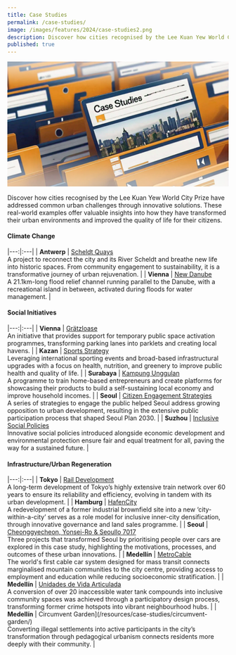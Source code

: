 ```yaml
---
title: Case Studies
permalink: /case-studies/
image: /images/features/2024/case-studies2.png
description: Discover how cities recognised by the Lee Kuan Yew World City Prize have addressed common urban challenges through innovative solutions. 
published: true
---
```


![Special Mentions](/images/features/2024/case-studies2.png)

Discover how cities recognised by the Lee Kuan Yew World City Prize have addressed common urban challenges through innovative solutions. These real-world examples offer valuable insights into how they have transformed their urban environments and improved the quality of life for their citizens.

#### **Climate Change**

|---:|:---|
| **Antwerp** | [Scheldt Quays](/resources/case-studies/antwerp-scheldt-quays/) <br> A project to reconnect the city and its River Scheldt and breathe new life into historic spaces. From community engagement to sustainability, it is a transformative journey of urban rejuvenation. |
| **Vienna** | [New Danube](/resources/case-studies/vienna-danube/) <br> A 21.1km-long flood relief channel running parallel to the Danube, with a recreational island in between, activated during floods for water management. |

#### **Social Initiatives**

|---:|:---|
| **Vienna** | [Grätzloase](/resources/case-studies/vienna-parklets/) <br> An initiative that provides support for temporary public space activation programmes, transforming parking lanes into parklets and creating local havens. |
| **Kazan** | [Sports Strategy](/resources/case-studies/kazan-sports/) <br> Leveraging international sporting events and broad-based infrastructural upgrades with a focus on health, nutrition, and greenery to improve public health and quality of life. |
| **Surabaya** | [Kampung Unggulan](/resources/case-studies/creating-self-driven-local-economy/) <br> A programme to train home-based entrepreneurs and create platforms for showcasing their products to build a self-sustaining local economy and improve household incomes. |
| **Seoul** | [Citizen Engagement Strategies](/resources/case-studies/citizen-engagement/) <br> A series of strategies to engage the public helped Seoul address growing opposition to urban development, resulting in the extensive public participation process that shaped Seoul Plan 2030. |
| **Suzhou** | [Inclusive Social Policies](/case-studies/inclusive-social-policies-suzhou/) <br> Innovative social policies introduced alongside economic development and environmental protection ensure fair and equal treatment for all, paving the way for a sustained future. |

#### **Infrastructure/Urban Regeneration**

|---:|:---|
| **Tokyo** | [Rail Development](/resources/case-studies/tokyo-rail-network/) <br> A long-term development of Tokyo’s highly extensive train network over 60 years to ensure its reliability and efficiency, evolving in tandem with its urban development. |
| **Hamburg** | [HafenCity](/resources/case-studies/hafencity/) <br> A redevelopment of a former industrial brownfield site into a new ‘city-within-a-city’ serves as a role model for inclusive inner-city densification, through innovative governance and land sales programme. |
| **Seoul** | [Cheonggyecheon, Yonsei-Ro & Seoullo 7017](/resources/case-studies/car-to-people-spaces/) <br> Three projects that transformed Seoul by prioritising people over cars are explored in this case study, highlighting the motivations, processes, and outcomes of these urban innovations. |
| **Medellín** | [MetroCable](/resources/case-studies/metrocable/) <br> The world's first cable car system designed for mass transit connects marginalised mountain communities to the city centre, providing access to employment and education while reducing socioeconomic stratification. |
| **Medellín** | [Unidades de Vida Articulada](/resources/case-studies/uva/) <br> A conversion of over 20 inaccessible water tank compounds into inclusive community spaces was achieved through a participatory design process, transforming former crime hotspots into vibrant neighbourhood hubs. |
| **Medellín** | Circumvent Garden](/resources/case-studies/circumvent-garden/) <br> Converting illegal settlements into active participants in the city’s transformation through pedagogical urbanism connects residents more deeply with their community. |
